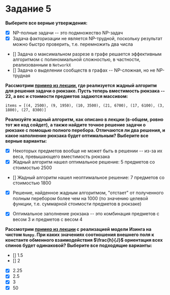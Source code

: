 # Задание 5

**Выберите все верные утверждения:**

- [x] NP-полные задачи -- это подмножество NP-задач
- [x] Задача факторизации не является NP-трудной, поскольку результат можно быстро проверить, т.е. перемножить два числа
- [] Задача о максимальном разрезе в графе решается эффективным алгоритмом с полиномиальной сложностью, в частности, реализованным в `NetworkX`
- [] Задача о выделении сообществ в графах -- NP-сложная, но не NP-трудная


**Рассмотрим [пример из лекции](https://semyonsinchenko.github.io/qmlcourse/_build/html/book/problemsblock/copt.html#id12), где реализуется жадный алгоритм для решения задачи о рюкзаке. Пусть теперь вместимость рюкзака -- 22, а вес и стоимости предметов задаются массивом:**

	items = [(4, 2500), (9, 1950), (10, 3500), (21, 6700), (17, 6100), (3, 1800), (27, 8300)]

**Реализуйте жадный алгоритм, как описано в лекции (в-общем, ровно тот же код сойдет), а также найдите точное решение задачи о рюкзаке с помощью полного перебора. Отличаются ли два решения, и какое наполнение рюкзака будет оптимальным? Выберите все верные варианты:**

- [x] Некоторых предметов вообще не может быть в решении -- из-за их веса, превышающего вместимость рюкзака
- [x] Жадный алгоритм нашел оптимальное решение: 5 предметов со стоимостью 2500
- [] Жадный алгоритм нашел неоптимальное решение: 7 предметов со стоимостью 1800
- [x] Решение, найденное жадным алгоритмом, "отстает" от полученного полным перебором более чем на 1000 (по значению целевой функции, т.е. суммарной стоимости предметов в рюкзаке)
- [x] Оптимальное заполнение рюкзака -- это комбинация предметов с весом 3 и предметов с весом 4


**Рассмотрим [пример из лекции](https://semyonsinchenko.github.io/qmlcourse/_build/html/book/problemsblock/ising.html#numpy) с реализацией модели Изинга на чистом `Numpy`. При каких значениях соотношения внешнего поля к константе обменного взаимодействия $\frac{h}{J}$ ориентация всех спинов будет одинаковой? Выберите все подходящие варианты:**

- [] 1.5
- [] 2
- [x] 2.25
- [x] 2.5
- [x] 3
- [x] 50
